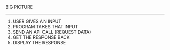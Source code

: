 BIG PICTURE 

----------

1. USER GIVES AN INPUT
2. PROGRAM TAKES THAT INPUT
3. SEND AN API CALL (REQUEST DATA)
4. GET THE RESPONSE BACK
5. DISPLAY THE RESPONSE